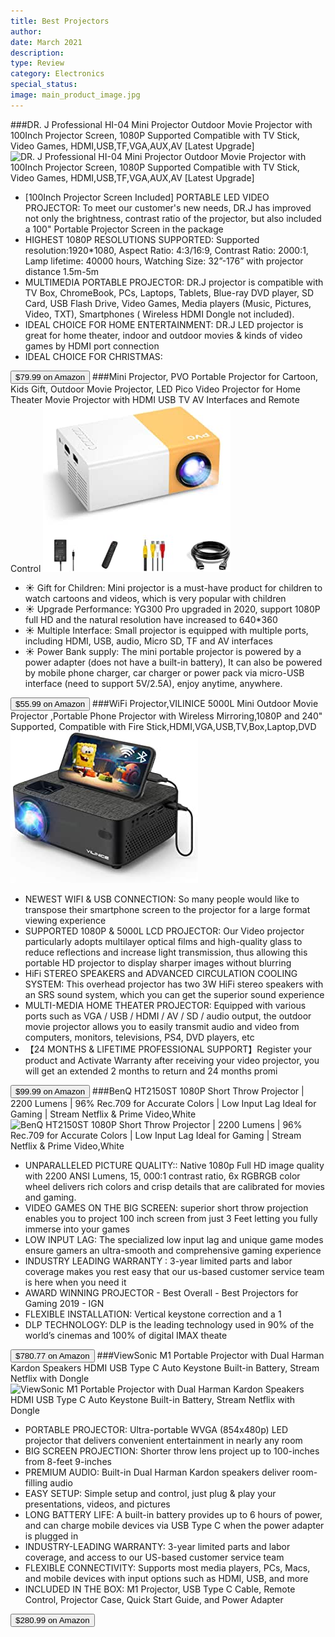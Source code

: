```yaml
---
title: Best Projectors
author: 
date: March 2021
description: 
type: Review
category: Electronics
special_status: 
image: main_product_image.jpg
---
```

###DR. J Professional HI-04 Mini Projector Outdoor Movie Projector with 100Inch Projector Screen, 1080P Supported Compatible with TV Stick, Video Games, HDMI,USB,TF,VGA,AUX,AV [Latest Upgrade]
![DR. J Professional HI-04 Mini Projector Outdoor Movie Projector with 100Inch Projector Screen, 1080P Supported Compatible with TV Stick, Video Games, HDMI,USB,TF,VGA,AUX,AV [Latest Upgrade]](https://images-na.ssl-images-amazon.com/images/I/718A7339wbL.__AC_SX300_SY300_QL70_ML2_.jpg)
- [100Inch Projector Screen Included] PORTABLE LED VIDEO PROJECTOR: To meet our customer\'s new needs, DR.J has improved not only the brightness, contrast ratio of the projector, but also included a 100" Portable Projector Screen in the package
- HIGHEST 1080P RESOLUTIONS SUPPORTED: Supported resolution:1920*1080, Aspect Ratio: 4:3/16:9, Contrast Ratio: 2000:1, Lamp lifetime: 40000 hours, Watching Size: 32”-176” with projector distance 1.5m-5m
- MULTIMEDIA PORTABLE PROJECTOR: DR.J projector is compatible with TV Box, ChromeBook, PCs, Laptops, Tablets, Blue-ray DVD player, SD Card, USB Flash Drive, Video Games, Media players (Music, Pictures, Video, TXT), Smartphones ( Wireless HDMI Dongle not included).
- IDEAL CHOICE FOR HOME ENTERTAINMENT: DR.J LED projector is great for home theater, indoor and outdoor movies & kinds of video games by HDMI port connection
- IDEAL CHOICE FOR CHRISTMAS: 

[<button class="button">$79.99 on Amazon</button>](https://www.amazon.com/DR-J-Upgraded-4Inch-Projector-Display/dp/B07174LM85/ref=sr_1_3?dchild=1&keywords=projectors&qid=1614637462&sr=8-3)
###Mini Projector, PVO Portable Projector for Cartoon, Kids Gift, Outdoor Movie Projector, LED Pico Video Projector for Home Theater Movie Projector with HDMI USB TV AV Interfaces and Remote Control
![Mini Projector, PVO Portable Projector for Cartoon, Kids Gift, Outdoor Movie Projector, LED Pico Video Projector for Home Theater Movie Projector with HDMI USB TV AV Interfaces and Remote Control](./MiniProje.jpeg)
- ☀ Gift for Children: Mini projector is a must-have product for children to watch cartoons and videos, which is very popular with children
- ☀ Upgrade Performance: YG300 Pro upgraded in 2020, support 1080P full HD and the natural resolution have increased to 640*360
- ☀ Multiple Interface: Small projector is equipped with multiple ports, including HDMI, USB, audio, Micro SD, TF and AV interfaces
- ☀ Power Bank supply: The mini portable projector is powered by a power adapter (does not have a built-in battery), It can also be powered by mobile phone charger, car charger or power pack via micro-USB interface (need to support 5V/2.5A), enjoy anytime, anywhere.

[<button class="button">$55.99 on Amazon</button>](https://www.amazon.com/Projector-PVO-Portable-Cartoon-Interfaces/dp/B08B8DKYPS/ref=sr_1_4_mod_primary_lightning_deal?dchild=1&keywords=projectors&qid=1614637462&sbo=Tc8eqSFhUl4VwMzbE4fw%2Fw%3D%3D&smid=A2S3N4BQ1P65T0&sr=8-4)
###WiFi Projector,VILINICE 5000L Mini Outdoor Movie Projector ,Portable Phone Projector with Wireless Mirroring,1080P and 240" Supported, Compatible with Fire Stick,HDMI,VGA,USB,TV,Box,Laptop,DVD
![WiFi Projector,VILINICE 5000L Mini Outdoor Movie Projector ,Portable Phone Projector with Wireless Mirroring,1080P and 240" Supported, Compatible with Fire Stick,HDMI,VGA,USB,TV,Box,Laptop,DVD](./WiFiProje.jpeg)
- NEWEST WIFI & USB CONNECTION: So many people would like to transpose their smartphone screen to the projector for a large format viewing experience
- SUPPORTED 1080P & 5000L LCD PROJECTOR: Our Video projector particularly adopts multilayer optical films and high-quality glass to reduce reflections and increase light transmission, thus allowing this portable HD projector to display sharper images without blurring
- HiFi STEREO SPEAKERS and ADVANCED CIRCULATION COOLING SYSTEM: This overhead projector has two 3W HiFi stereo speakers with an SRS sound system, which you can get the superior sound experience
- MULTI-MEDIA HOME THEATER PROJECTOR: Equipped with various ports such as VGA / USB / HDMI / AV / SD / audio output, the outdoor movie projector allows you to easily transmit audio and video from computers, monitors, televisions, PS4, DVD players, etc
- 【24 MONTHS & LIFETIME PROFESSIONAL SUPPORT】Register your product and Activate Warranty after receiving your video projector, you will get an extended 2 months to return and 24 months promi

[<button class="button">$99.99 on Amazon</button>](https://www.amazon.com/Projector-VILINICE-Mirroring-Supported-Compatible/dp/B08DNV8N55/ref=sr_1_5?dchild=1&keywords=projectors&qid=1614637462&sr=8-5)
###BenQ HT2150ST 1080P Short Throw Projector | 2200 Lumens | 96% Rec.709 for Accurate Colors | Low Input Lag Ideal for Gaming | Stream Netflix & Prime Video,White
![BenQ HT2150ST 1080P Short Throw Projector | 2200 Lumens | 96% Rec.709 for Accurate Colors | Low Input Lag Ideal for Gaming | Stream Netflix & Prime Video,White](https://images-na.ssl-images-amazon.com/images/I/81UKprw6hML.__AC_SY300_SX300_QL70_ML2_.jpg)
- UNPARALLELED PICTURE QUALITY:: Native 1080p Full HD image quality with 2200 ANSI Lumens, 15, 000:1 contrast ratio, 6x RGBRGB color wheel delivers rich colors and crisp details that are calibrated for movies and gaming.
- VIDEO GAMES ON THE BIG SCREEN: superior short throw projection enables you to project 100 inch screen from just 3 Feet letting you fully immerse into your games
- LOW INPUT LAG: The specialized low input lag and unique game modes ensure gamers an ultra-smooth and comprehensive gaming experience
- INDUSTRY LEADING WARRANTY : 3-year limited parts and labor coverage makes you rest easy that our us-based customer service team is here when you need it
- AWARD WINNING PROJECTOR - Best Overall - Best Projectors for Gaming 2019 - IGN
- FLEXIBLE INSTALLATION: Vertical keystone correction and a 1
- DLP TECHNOLOGY: DLP is the leading technology used in 90% of the world’s cinemas and 100% of digital IMAX theate

[<button class="button">$780.77 on Amazon</button>](https://www.amazon.com/BenQ-HT2150ST-Theater-Projector-Gaming/dp/B01K2V0WP4/ref=sxin_9?ascsubtag=amzn1.osa.3997f88c-41fb-48d8-a2ce-2dc09d12e078.ATVPDKIKX0DER.en_US&creativeASIN=B01K2V0WP4&cv_ct_cx=projectors&cv_ct_id=amzn1.osa.3997f88c-41fb-48d8-a2ce-2dc09d12e078.ATVPDKIKX0DER.en_US&cv_ct_pg=search&cv_ct_we=asin&cv_ct_wn=osp-single-source-earns-comm&dchild=1&keywords=projectors&linkCode=oas&pd_rd_i=B01K2V0WP4&pd_rd_r=f08943a8-69b5-485c-874e-5222fbb664b2&pd_rd_w=RcJpv&pd_rd_wg=279dC&pf_rd_p=35b32c02-1b41-4e49-9b89-0297af2446e1&pf_rd_r=6SMMH4FHARS8RCCX1XGM&qid=1614637462&sr=1-1-64f3a41a-73ca-403a-923c-8152c45485fe&tag=tgl0a3-20)
###ViewSonic M1 Portable Projector with Dual Harman Kardon Speakers HDMI USB Type C Auto Keystone Built-in Battery, Stream Netflix with Dongle
![ViewSonic M1 Portable Projector with Dual Harman Kardon Speakers HDMI USB Type C Auto Keystone Built-in Battery, Stream Netflix with Dongle](https://images-na.ssl-images-amazon.com/images/I/61spIQD8wNL.__AC_SX300_SY300_QL70_ML2_.jpg)
- PORTABLE PROJECTOR: Ultra-portable WVGA (854x480p) LED projector that delivers convenient entertainment in nearly any room
- BIG SCREEN PROJECTION: Shorter throw lens project up to 100-inches from 8-feet 9-inches
- PREMIUM AUDIO: Built-in Dual Harman Kardon speakers deliver room-filling audio
- EASY SETUP: Simple setup and control, just plug & play your presentations, videos, and pictures
- LONG BATTERY LIFE: A built-in battery provides up to 6 hours of power, and can charge mobile devices via USB Type C when the power adapter is plugged in
- INDUSTRY-LEADING WARRANTY: 3-year limited parts and labor coverage, and access to our US-based customer service team
- FLEXIBLE CONNECTIVITY: Supports most media players, PCs, Macs, and mobile devices with input options such as HDMI, USB, and more
- INCLUDED IN THE BOX: M1 Projector, USB Type C Cable, Remote Control, Projector Case, Quick Start Guide, and Power Adapter

[<button class="button">$280.99 on Amazon</button>](https://www.amazon.com/ViewSonic-M1-Portable-Projector-Speakers/dp/B078WG5P4W/ref=sxin_9?ascsubtag=amzn1.osa.3997f88c-41fb-48d8-a2ce-2dc09d12e078.ATVPDKIKX0DER.en_US&creativeASIN=B078WG5P4W&cv_ct_cx=projectors&cv_ct_id=amzn1.osa.3997f88c-41fb-48d8-a2ce-2dc09d12e078.ATVPDKIKX0DER.en_US&cv_ct_pg=search&cv_ct_we=asin&cv_ct_wn=osp-single-source-earns-comm&dchild=1&keywords=projectors&linkCode=oas&pd_rd_i=B078WG5P4W&pd_rd_r=f08943a8-69b5-485c-874e-5222fbb664b2&pd_rd_w=RcJpv&pd_rd_wg=279dC&pf_rd_p=35b32c02-1b41-4e49-9b89-0297af2446e1&pf_rd_r=6SMMH4FHARS8RCCX1XGM&qid=1614637462&sr=1-2-64f3a41a-73ca-403a-923c-8152c45485fe&tag=tgl0a3-20)
